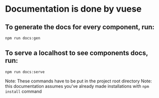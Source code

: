 # Documentation is done by vuese

## To generate the docs for every component, run:

``` 
npm run docs:gen
```

## To serve a localhost to see components docs, run:

```
npm run docs:serve
```

Note: These commands have to be put in the project root directory
Note: this documentation assumes you've already made installations with `npm install` command